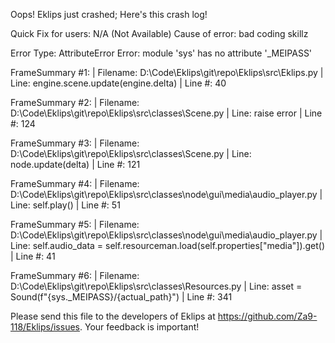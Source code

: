 Oops! Eklips just crashed;
Here's this crash log!

Quick Fix for users: N/A (Not Available)
Cause of error: bad coding skillz

Error Type: AttributeError
Error: module 'sys' has no attribute '_MEIPASS'

FrameSummary #1:
  | Filename: D:\Code\Eklips\git\repo\Eklips\src\Eklips.py
  | Line: engine.scene.update(engine.delta)
  | Line #: 40

FrameSummary #2:
  | Filename: D:\Code\Eklips\git\repo\Eklips\src\classes\Scene.py
  | Line: raise error
  | Line #: 124

FrameSummary #3:
  | Filename: D:\Code\Eklips\git\repo\Eklips\src\classes\Scene.py
  | Line: node.update(delta)
  | Line #: 121

FrameSummary #4:
  | Filename: D:\Code\Eklips\git\repo\Eklips\src\classes\node\gui\media\audio_player.py
  | Line: self.play()
  | Line #: 51

FrameSummary #5:
  | Filename: D:\Code\Eklips\git\repo\Eklips\src\classes\node\gui\media\audio_player.py
  | Line: self.audio_data = self.resourceman.load(self.properties["media"]).get()
  | Line #: 41

FrameSummary #6:
  | Filename: D:\Code\Eklips\git\repo\Eklips\src\classes\Resources.py
  | Line: asset    = Sound(f"{sys._MEIPASS}/{actual_path}")
  | Line #: 341


Please send this file to the developers of Eklips at https://github.com/Za9-118/Eklips/issues. 
Your feedback is important!